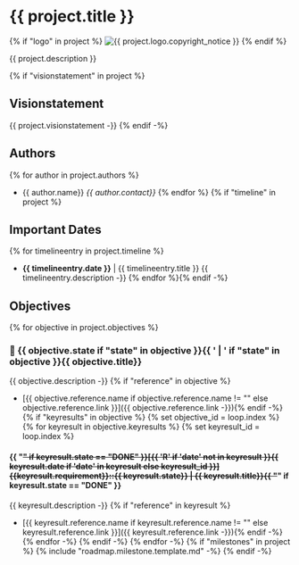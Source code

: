 # {{ project.title }}
{% if "logo" in project %}
<img src="{{ project.logo.filename }}" alt="{{ project.logo.copyright_notice }}"/>
{% endif %}

{{ project.description }}

{% if "visionstatement" in project %}
## Visionstatement
{{ project.visionstatement -}}
{% endif -%}
## Authors
{% for author in project.authors %}
- {{ author.name}} *{{ author.contact}}*
{% endfor %}
{% if "timeline" in project %}
## Important Dates
{% for timelineentry in project.timeline %}
- **{{ timelineentry.date }}** | {{ timelineentry.title }}
{{ timelineentry.description -}}
{% endfor %}{% endif -%}
## Objectives
{% for objective in project.objectives %}
### 🚀 {{ objective.state if "state" in objective }}{{ ' | ' if "state" in objective }}{{ objective.title}}
{{ objective.description -}}
{% if "reference" in objective %}
- [{{ objective.reference.name if objective.reference.name != "" else objective.reference.link }}]({{ objective.reference.link -}}){% endif -%}
{% if "keyresults" in objective %}
{% set objective_id = loop.index %} 
{% for keyresult in objective.keyresults %}
{% set keyresult_id = loop.index %}
#### {{ "~~" if keyresult.state == "DONE" }}[{{ 'R' if 'date' not in keyresult  }}{{ keyresult.date if 'date' in keyresult else keyresult_id  }}] **{{keyresult.requirement}}::{{ keyresult.state}}** | {{ keyresult.title}}{{ "~~" if keyresult.state == "DONE" }}
{{ keyresult.description -}}
{% if "reference" in keyresult %}
- [{{ keyresult.reference.name if keyresult.reference.name != "" else keyresult.reference.link }}]({{ keyresult.reference.link -}}){% endif -%}
{% endfor -%}
{% endif -%}
{% endfor -%}
 {% if "milestones" in project %}
{% include "roadmap.milestone.template.md" -%}
{% endif -%}